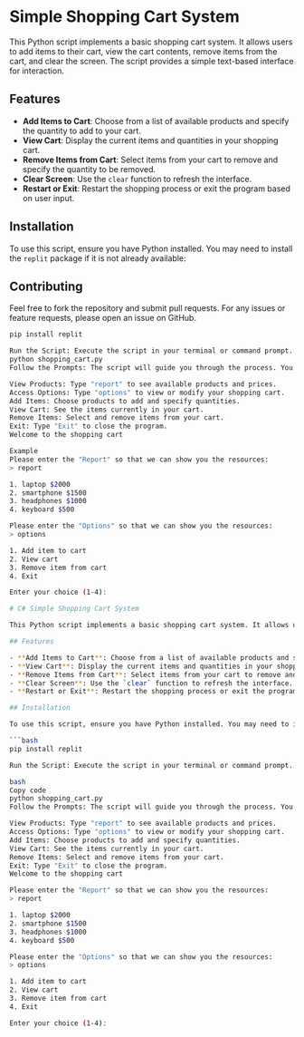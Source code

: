 # Simple Shopping Cart System

This Python script implements a basic shopping cart system. It allows users to add items to their cart, view the cart contents, remove items from the cart, and clear the screen. The script provides a simple text-based interface for interaction.

## Features

- **Add Items to Cart**: Choose from a list of available products and specify the quantity to add to your cart.
- **View Cart**: Display the current items and quantities in your shopping cart.
- **Remove Items from Cart**: Select items from your cart to remove and specify the quantity to be removed.
- **Clear Screen**: Use the `clear` function to refresh the interface.
- **Restart or Exit**: Restart the shopping process or exit the program based on user input.

## Installation

To use this script, ensure you have Python installed. You may need to install the `replit` package if it is not already available:

## Contributing
Feel free to fork the repository and submit pull requests. For any issues or feature requests, please open an issue on GitHub.

```bash
pip install replit

Run the Script: Execute the script in your terminal or command prompt.
python shopping_cart.py
Follow the Prompts: The script will guide you through the process. You can:

View Products: Type "report" to see available products and prices.
Access Options: Type "options" to view or modify your shopping cart.
Add Items: Choose products to add and specify quantities.
View Cart: See the items currently in your cart.
Remove Items: Select and remove items from your cart.
Exit: Type "Exit" to close the program.
Welcome to the shopping cart

Example
Please enter the "Report" so that we can show you the resources:
> report

1. laptop $2000
2. smartphone $1500
3. headphones $1000
4. keyboard $500

Please enter the "Options" so that we can show you the resources:
> options

1. Add item to cart
2. View cart
3. Remove item from cart
4. Exit

Enter your choice (1-4):

# C# Simple Shopping Cart System

This Python script implements a basic shopping cart system. It allows users to add items to their cart, view the cart contents, remove items from the cart, and clear the screen. The script provides a simple text-based interface for interaction.

## Features

- **Add Items to Cart**: Choose from a list of available products and specify the quantity to add to your cart.
- **View Cart**: Display the current items and quantities in your shopping cart.
- **Remove Items from Cart**: Select items from your cart to remove and specify the quantity to be removed.
- **Clear Screen**: Use the `clear` function to refresh the interface.
- **Restart or Exit**: Restart the shopping process or exit the program based on user input.

## Installation

To use this script, ensure you have Python installed. You may need to install the `replit` package if it is not already available:

```bash
pip install replit

Run the Script: Execute the script in your terminal or command prompt.

bash
Copy code
python shopping_cart.py
Follow the Prompts: The script will guide you through the process. You can:

View Products: Type "report" to see available products and prices.
Access Options: Type "options" to view or modify your shopping cart.
Add Items: Choose products to add and specify quantities.
View Cart: See the items currently in your cart.
Remove Items: Select and remove items from your cart.
Exit: Type "Exit" to close the program.
Welcome to the shopping cart

Please enter the "Report" so that we can show you the resources:
> report

1. laptop $2000
2. smartphone $1500
3. headphones $1000
4. keyboard $500

Please enter the "Options" so that we can show you the resources:
> options

1. Add item to cart
2. View cart
3. Remove item from cart
4. Exit

Enter your choice (1-4):

